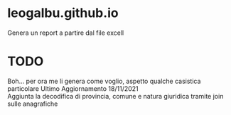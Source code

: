 # leogalbu.github.io

Genera un report a partire dal file excell<br/>
# TODO<br/>
Boh... per ora me li genera come voglio, aspetto qualche casistica particolare
Ultimo Aggiornamento 18/11/2021<br/>
Aggiunta la decodifica di provincia, comune e natura giuridica tramite join sulle anagrafiche
